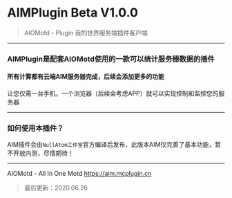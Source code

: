 # AIMPlugin Beta V1.0.0
>AIOMotd - Plugin 我的世界服务端插件客户端

---

### AIMPlugin是配套AIOMotd使用的一款可以统计服务器数据的插件
#### 所有计算都有云端AIM服务器完成，后续会添加更多的功能
让您仅需一台手机，一个浏览器（后续会考虑APP）就可以实现控制和监控您的服务器

---

### 如何使用本插件？
AIM插件会由`NullAtom工作室`官方编译后发布，此版本AIM仅完善了基本功能，暂不开放内测，尽情期待！
 
 ---
AIOMotd - All In One Motd
<https://aim.mcplugin.cn>


>最后更新：2020.06.26
